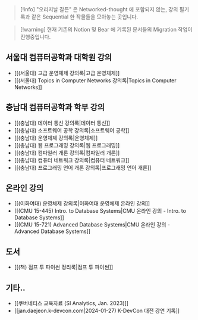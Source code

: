 > [!info] "오리지날 갈든" 은 Networked-thought 에 포함되지 않는, 강의 필기록과 같은 Sequential 한 작물들을 모아놓는 곳입니다.

> [!warning] 현재 기존의 Notion 및 Bear 에 기록된 문서들의 Migration 작업이 진행중입니다.

## 서울대 컴퓨터공학과 대학원 강의

- [[(서울대) 고급 운영체제 강의록|고급 운영체제]]
- [[(서울대) Topics in Computer Networks 강의록|Topics in Computer Networks]]

## 충남대 컴퓨터공학과 학부 강의

- [[(충남대) 데이터 통신 강의록|데이터 통신]]
- [[(충남대) 소프트웨어 공학 강의록|소프트웨어 공학]]
- [[(충남대) 운영체제 강의록|운영체제]]
- [[(충남대) 웹 프로그래밍 강의록|웹 프로그래밍]]
- [[(충남대) 컴파일러 개론 강의록|컴파일러 개론]]
- [[(충남대) 컴퓨터 네트워크 강의록|컴퓨터 네트워크]]
- [[(충남대) 프로그래밍 언어 개론 강의록|프로그래밍 언어 개론]]

## 온라인 강의

- [[(이화여대) 운영체제 강의록|이화여대 운영체제 온라인 강의]]
- [[(CMU 15-445) Intro. to Database Systems|CMU 온라인 강의 - Intro. to Database Systems]]
- [[(CMU 15-721) Advanced Database Systems|CMU 온라인 강의 - Advanced Database Systems]]

## 도서

- [[(책) 점프 투 파이썬 정리록|점프 투 파이썬]]

## 기타..

- [[쿠버네티스 교육자료 (SI Analytics, Jan. 2023)]]
- [[jan.daejeon.k-devcon.com|2024-01-27) K-DevCon 대전 강연 기록]]